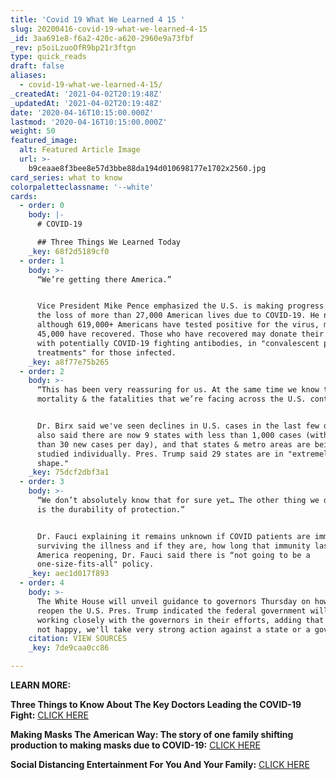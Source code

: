 ```yaml
---
title: 'Covid 19 What We Learned 4 15 '
slug: 20200416-covid-19-what-we-learned-4-15
_id: 3aa691e8-f6a2-420c-a620-2960e9a73fbf
_rev: p5oiLzuoOfR9bp21r3ftgn
type: quick_reads
draft: false
aliases:
  - covid-19-what-we-learned-4-15/
_createdAt: '2021-04-02T20:19:48Z'
_updatedAt: '2021-04-02T20:19:48Z'
date: '2020-04-16T10:15:00.000Z'
lastmod: '2020-04-16T10:15:00.000Z'
weight: 50
featured_image:
  alt: Featured Article Image
  url: >-
    b9ceaae8f3bee8e57d3bbe88da194d010698177e1702x2560.jpg
card_series: what to know
colorpaletteclassname: '--white'
cards:
  - order: 0
    body: |-
      # COVID-19

      ## Three Things We Learned Today
    _key: 68f2d5189cf0
  - order: 1
    body: >-
      “We’re getting there America.”


      Vice President Mike Pence emphasized the U.S. is making progress despite
      the loss of more than 27,000 American lives due to COVID-19. He noted that
      although 619,000+ Americans have tested positive for the virus, more than
      45,000 have recovered. Those who have recovered may donate their blood,
      with potentially COVID-19 fighting antibodies, in "convalescent plasma
      treatments" for those infected.
    _key: a8f77e75b265
  - order: 2
    body: >-
      “This has been very reassuring for us. At the same time we know that
      mortality & the fatalities that we’re facing across the U.S. continue.”


      Dr. Birx said we've seen declines in U.S. cases in the last few days. She
      also said there are now 9 states with less than 1,000 cases (with less
      than 30 new cases per day), and that states & metro areas are being
      studied individually. Pres. Trump said 29 states are in "extremely good
      shape."
    _key: 75dcf2dbf3a1
  - order: 3
    body: >-
      “We don’t absolutely know that for sure yet… The other thing we don’t know
      is the durability of protection.”


      Dr. Fauci explaining it remains unknown if COVID patients are immune after
      surviving the illness and if they are, how long that immunity lasts. On
      America reopening, Dr. Fauci said there is “not going to be a
      one-size-fits-all" policy.
    _key: aec1d017f893
  - order: 4
    body: >-
      The White House will unveil guidance to governors Thursday on how to
      reopen the U.S. Pres. Trump indicated the federal government will be
      working closely with the governors in their efforts, adding that "if we're
      not happy, we'll take very strong action against a state or a governor."
    citation: VIEW SOURCES
    _key: 7de9caa0cc86

---
```

**LEARN MORE:**

**Three Things to Know About The Key Doctors Leading the COVID-19 Fight:** [CLICK HERE](https://smarthernews.com/article/covid-19-task-force-three-things-to-know-about-the-doctors-leading-the-fight-against-covid-19/)

**Making Masks The American Way: The story of one family shifting production to making masks due to COVID-19:** [CLICK HERE](https://smarthernews.com/article/making-masks-the-american-way/)

**Social Distancing Entertainment For You And Your Family:** [CLICK HERE](https://smarthernews.com/article/social-distancing-entertainment-for-you-your-family/)